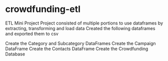# crowdfunding-etl

 ETL Mini Project Project consisted of multiple portions to use dataframes by extracting, transforming and load data Created the following dataframes and exported them to csv

Create the Category and Subcategory DataFrames
Create the Campaign DataFrame
Create the Contacts DataFrame
Create the Crowdfunding Database

